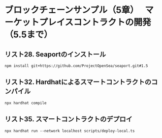 # ブロックチェーンサンプル（5章）　 マーケットプレイスコントラクトの開発（5.5まで）

## リスト28. Seaportのインストール
```
npm install git+https://github.com/ProjectOpenSea/seaport.git#1.5
```

## リスト32. Hardhatによるスマートコントラクトのコンパイル
```
npx hardhat compile
```

## リスト35. スマートコントラクトのデプロイ
```
npx hardhat run --network localhost scripts/deploy-local.ts
```

